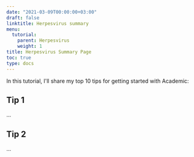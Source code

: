 ```yaml
---
date: "2021-03-09T00:00:00+03:00"
draft: false
linktitle: Herpesvirus summary
menu:
  tutorial:
    parent: Herpesvirus
    weight: 1
title: Herpesvirus Summary Page
toc: true
type: docs
---
```


In this tutorial, I'll share my top 10 tips for getting started with Academic:

## Tip 1

...

## Tip 2

...

